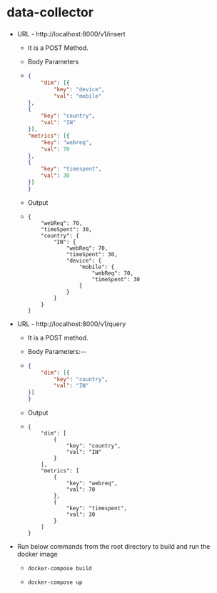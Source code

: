 # data-collector

### 

- URL - http://localhost:8000/v1/insert

  - It is a POST Method.

  - Body Parameters

  - ```json
    {
    	"dim": [{
    		"key": "device",
    		"val": "mobile"
    },
    {
    	"key": "country",
    	"val": "IN"
    }],
    "metrics": [{
    	"key": "webreq",
    	"val": 70
    },
    {
    	"key": "timespent",
    	"val": 30
    }]
    }
    ```

  - Output

  - ```
    {
        "webReq": 70,
        "timeSpent": 30,
        "country": {
            "IN": {
                "webReq": 70,
                "timeSpent": 30,
                "device": {
                    "mobile": {
                        "webReq": 70,
                        "timeSpent": 30
                    }
                }
            }
        }
    }
    ```

    

  

- URL - http://localhost:8000/v1/query

  - It is a POST method.

  - Body Parameters:--

  - ```json
    {
    	"dim": [{
    		"key": "country",
    		"val": "IN"
    }]
    }
    
    ```

  - Output

  - ```
    {
        "dim": [
            {
                "key": "country",
                "val": "IN"
            }
        ],
        "metrics": [
            {
                "key": "webreq",
                "val": 70
            },
            {
                "key": "timespent",
                "val": 30
            }
        ]
    }
    ```

- Run below commands from the root directory to build and run the docker image

  - ```
    docker-compose build
    ```

  - ```
    docker-compose up
    ```

    

